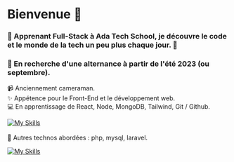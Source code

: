 # Bienvenue :wave: 
 
 ### 💫 Apprenant Full-Stack à Ada Tech School, je découvre le code et le monde de la tech un peu plus chaque jour. 💫
 
 ### :mag_right: En recherche d'une alternance à partir de l'été 2023 (ou septembre).
 
:video_camera: Anciennement cameraman.<br />
:sparkles: Appétence pour le Front-End et le développement web.<br />
:computer: En apprentissage de React, Node, MongoDB, Tailwind, Git / Github.<br />

[![My Skills](https://skillicons.dev/icons?i=html,css,js,react,nodejs,mongodb,tailwind,git,github)](https://skillicons.dev)<br />
<br />
:microscope: Autres technos abordées : php, mysql, laravel.<br />

[![My Skills](https://skillicons.dev/icons?i=php,mysql,laravel)](https://skillicons.dev)<br />
<br />


 

